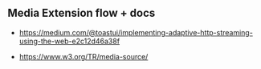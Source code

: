 ## Media Extension flow + docs

- https://medium.com/@toastui/implementing-adaptive-http-streaming-using-the-web-e2c12d46a38f

- https://www.w3.org/TR/media-source/
